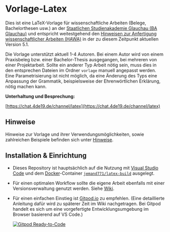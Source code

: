 # Vorlage-Latex
Dies ist eine LaTeX-Vorlage für wissenschaftliche Arbeiten (Belege, Bachelorthesen usw.) an der [Staatlichen Studienakademie Glauchau (BA Glauchau)](https://www.ba-glauchau.de/) und entspricht weitestgehend den [Hinweisen zur Anfertigung wissenschaftlicher Arbeiten (HAWA)](https://www.ba-glauchau.de/fileadmin/glauchau/waehrend-des-studium/dokumente/pruefungen/4BA-F.207_Hinweise_zur_Anfertigung_wissenschaftlicher_Arbeiten.pdf) in der zu diesem Zeitpunkt aktuellen Version 5.1.

Die Vorlage unterstützt aktuell 1-4 Autoren. Bei einem Autor wird von einem Praxisbeleg bzw. einer Bachelor-Thesis ausgegangen, bei mehreren von einer Projektarbeit. Sollte ein anderer Typ Arbeit nötig sein, muss dies in den entsprechen Dateien im Ordner `vorlage` manuell angepasst werden. Eine Parametrisierung ist nicht möglich, da eine Änderung des Typs eine Anpassung der Grammatik, beispielsweise der Ehrenwörtlichen Erklärung, nötig machen kann.

**Unterhaltung und Besprechung:**

[https://chat.4de19.de/channel/latex](https://chat.4de19.de/channel/latex)

## Hinweise
Hinweise zur Vorlage und ihrer Verwendungsmöglichkeiten, sowie zahlreichen Beispiele befinden sich unter [Hinweise](HINWEISE.md).

## Installation & Einrichtung
- Dieses Repository ist hauptsächlich auf die Nutzung mit [Visual Studio Code](https://code.visualstudio.com/download) und dem [Docker](https://docs.docker.com/engine/install/)-Container [`jemand771/latex-build`](https://github.com/jemand771/latex-build/pkgs/container/latex-build) ausgelegt.
- Für einen optimalen Workflow sollte die eigene Arbeit ebenfalls mit einer Versionsverwaltung genutzt werden. Siehe [Wiki](https://github.com/DSczyrba/Vorlage-Latex/wiki/Installation-&-Einrichtung#versionsverwaltung).
- Für einen einfachen Einstieg ist [Gitpod.io](https://gitpod.io/#) zu empfehlen. (Eine detaillierte Anleitung dafür wird zu späterer Zeit im Wiki nachgetragen. Bei Gitpod handelt es sich um eine vorgefertigte Entwicklungsumgebung im Browser basierend auf VS Code.)

  [![Gitpod Ready-to-Code](https://img.shields.io/badge/Gitpod-Ready--to--Code-blue?logo=gitpod&style=flat-square)](https://gitpod.io/from-referrer/)
